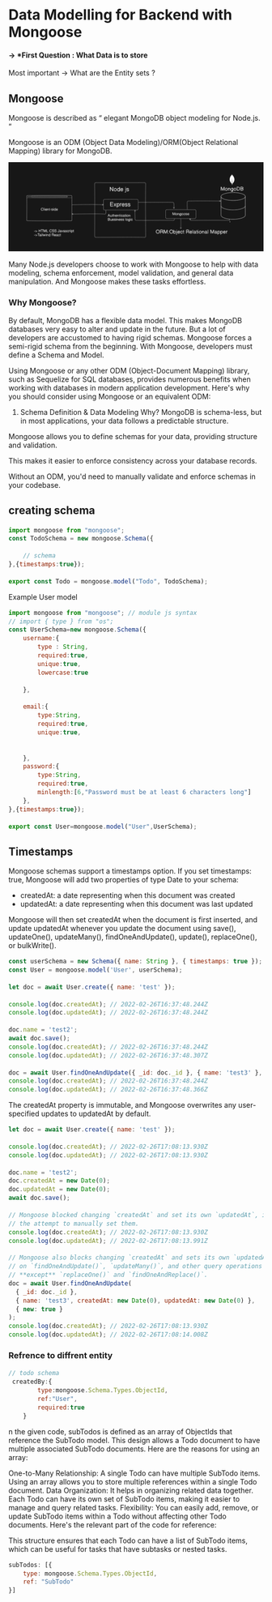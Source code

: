 # Data Modelling for Backend with Mongoose 

#### -> *First Question : What Data is to store 
Most important -> What are the Entity sets ?

## Mongoose 


Mongoose is described as “
elegant MongoDB object modeling for Node.js.
”

Mongoose is an ODM (Object Data Modeling)/ORM(Object Relational Mapping) library for MongoDB.


 ![alt text](/img/image-9.png)



 Many Node.js developers choose to work with Mongoose to help with data modeling, schema enforcement, model validation, and general data manipulation. And Mongoose makes these tasks effortless.

 ### Why Mongoose?
By default, MongoDB has a flexible data model. This makes MongoDB databases very easy to alter and update in the future. But a lot of developers are accustomed to having rigid schemas.
Mongoose forces a semi-rigid schema from the beginning. With Mongoose, developers must define a Schema and Model.


Using Mongoose or any other ODM (Object-Document Mapping) library, such as Sequelize for SQL databases, provides numerous benefits when working with databases in modern application development. Here's why you should consider using Mongoose or an equivalent ODM:

1. Schema Definition & Data Modeling
Why? MongoDB is schema-less, but in most applications, your data follows a predictable structure.

Mongoose allows you to define schemas for your data, providing structure and validation.

This makes it easier to enforce consistency across your database records.

Without an ODM, you'd need to manually validate and enforce schemas in your codebase.

## creating schema

```js
import mongoose from "mongoose";
const TodoSchema = new mongoose.Schema({

    // schema 
},{timestamps:true});

export const Todo = mongoose.model("Todo", TodoSchema);
```
Example User model 
```js
import mongoose from "mongoose"; // module js syntax
// import { type } from "os";
const UserSchema=new mongoose.Schema({
    username:{
        type : String,
        required:true,
        unique:true,
        lowercase:true

    },

    email:{
        type:String,
        required:true,
        unique:true,
        

    },
    password:{
        type:String,
        required:true,
        minlength:[6,"Password must be at least 6 characters long"]
    },
},{timestamps:true});

export const User=mongoose.model("User",UserSchema);


```
## Timestamps 
Mongoose schemas support a timestamps option. If you set timestamps: true, Mongoose will add two properties of type Date to your schema:

- createdAt: a date representing when this document was created
- updatedAt: a date representing when this document was last updated

Mongoose will then set createdAt when the document is first inserted, and update updatedAt whenever you update the document using save(), updateOne(), updateMany(), findOneAndUpdate(), update(), replaceOne(), or bulkWrite().

```js
const userSchema = new Schema({ name: String }, { timestamps: true });
const User = mongoose.model('User', userSchema);

let doc = await User.create({ name: 'test' });

console.log(doc.createdAt); // 2022-02-26T16:37:48.244Z
console.log(doc.updatedAt); // 2022-02-26T16:37:48.244Z

doc.name = 'test2';
await doc.save();
console.log(doc.createdAt); // 2022-02-26T16:37:48.244Z
console.log(doc.updatedAt); // 2022-02-26T16:37:48.307Z

doc = await User.findOneAndUpdate({ _id: doc._id }, { name: 'test3' }, { new: true });
console.log(doc.createdAt); // 2022-02-26T16:37:48.244Z
console.log(doc.updatedAt); // 2022-02-26T16:37:48.366Z
```
The createdAt property is immutable, and Mongoose overwrites any user-specified updates to updatedAt by default.

```js
let doc = await User.create({ name: 'test' });

console.log(doc.createdAt); // 2022-02-26T17:08:13.930Z
console.log(doc.updatedAt); // 2022-02-26T17:08:13.930Z

doc.name = 'test2';
doc.createdAt = new Date(0);
doc.updatedAt = new Date(0);
await doc.save();

// Mongoose blocked changing `createdAt` and set its own `updatedAt`, ignoring
// the attempt to manually set them.
console.log(doc.createdAt); // 2022-02-26T17:08:13.930Z
console.log(doc.updatedAt); // 2022-02-26T17:08:13.991Z

// Mongoose also blocks changing `createdAt` and sets its own `updatedAt`
// on `findOneAndUpdate()`, `updateMany()`, and other query operations
// **except** `replaceOne()` and `findOneAndReplace()`.
doc = await User.findOneAndUpdate(
  { _id: doc._id },
  { name: 'test3', createdAt: new Date(0), updatedAt: new Date(0) },
  { new: true }
);
console.log(doc.createdAt); // 2022-02-26T17:08:13.930Z
console.log(doc.updatedAt); // 2022-02-26T17:08:14.008Z
```

### Refrence to diffrent entity 
```js
// todo schema 
 createdBy:{
        type:mongoose.Schema.Types.ObjectId,
        ref:"User",
        required:true
    }
```

n the given code, subTodos is defined as an array of ObjectIds that reference the SubTodo model. This design allows a Todo document to have multiple associated SubTodo documents. Here are the reasons for using an array:

One-to-Many Relationship: A single Todo can have multiple SubTodo items. Using an array allows you to store multiple references within a single Todo document.
Data Organization: It helps in organizing related data together. Each Todo can have its own set of SubTodo items, making it easier to manage and query related tasks.
Flexibility: You can easily add, remove, or update SubTodo items within a Todo without affecting other Todo documents.
Here's the relevant part of the code for reference:

This structure ensures that each Todo can have a list of SubTodo items, which can be useful for tasks that have subtasks or nested tasks.

```js
subTodos: [{
    type: mongoose.Schema.Types.ObjectId,
    ref: "SubTodo"
}]
```